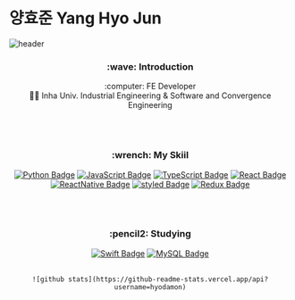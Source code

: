 # 양효준 Yang Hyo Jun 

![header](https://capsule-render.vercel.app/api?type=transparent&fontColor=703ee5&text=Hi,%20there!&height=180&fontSize=80&desc=HyodaMon's%20GitHub&descAlignY=73&descAlign=60)

<div align=center>
  
  <h3>:wave: Introduction </h3>
  :computer:  FE Developer<br/>
  👨‍🎓  Inha Univ. Industrial Engineering & Software and Convergence Engineering
  
<br/><br/>
  
  <h3>:wrench: My Skiil</h3>
  
  [![Python Badge](https://img.shields.io/badge/Python-3776AB?style=flat-square&logo=Python&logoColor=white)](https://www.python.org/)
  [![JavaScript Badge](https://img.shields.io/badge/JavaScript-F7DF1E?style=flat-square&logo=JavaScript&logoColor=white)](https://javascript.info/)
  [![TypeScript Badge](https://img.shields.io/badge/Typescript-235A97?style=flat-square&logo=Typescript&logoColor=white)](https://www.typescriptlang.org/)
  [![React Badge](https://img.shields.io/badge/React-61DAFB?style=flat-square&logo=React&logoColor=white)](https://reactjs.org/)
  [![ReactNative Badge](https://img.shields.io/badge/ReactNative-61DAFB?style=flat-square&logo=React&logoColor=white)](https://reactnative.dev/)
  [![styled Badge](https://img.shields.io/badge/Styled-DB7093?style=flat-square&logo=styled-components&logoColor=white)](https://www.apollographql.com/)
  [![Redux Badge](https://img.shields.io/badge/Redux-764ABC?style=flat-square&logo=Redux&logoColor=white)](https://ko.redux.js.org/introduction/getting-started/)
  
<br/><br/>
  
  <h3>:pencil2: Studying</h3>

  [![Swift Badge](https://img.shields.io/badge/swift-F05138?style=flat-square&logo=swift&logoColor=white)](https://developer.apple.com/kr/swift/)
  [![MySQL Badge](https://img.shields.io/badge/MySQL-4479A1?style=flat-square&logo=MySQL&logoColor=white)](https://developer.apple.com/kr/swift/)
<br/><br/>
  <div>
    
    ![github stats](https://github-readme-stats.vercel.app/api?username=hyodamon)

  </div>
  
</div>

<!--
**hyodamon/hyodamon** is a ✨ _special_ ✨ repository because its `README.md` (this file) appears on your GitHub profile.

Here are some ideas to get you started:

- 🔭 I’m currently working on ...
- 🌱 I’m currently learning ...
- 👯 I’m looking to collaborate on ...
- 🤔 I’m looking for help with ...
- 💬 Ask me about ...
- 📫 How to reach me: ...
- 😄 Pronouns: ...
- ⚡ Fun fact: ...
-->
